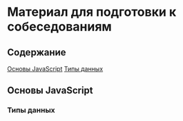 # Материал для подготовки к собеседованиям 

## Содержание

[Основы JavaScript](#основы-javascript)
  [Типы данных](#типы-данных)

## Основы JavaScript

### Типы данных
